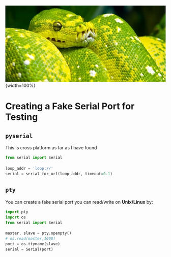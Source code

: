 ![](../pics/python-snake.jpg){width=100%}

# Creating a Fake Serial Port for Testing

## `pyserial`

This is cross platform as far as I have found

```python
from serial import Serial

loop_addr = 'loop://'
serial = serial_for_url(loop_addr, timeout=0.1)
```

## `pty`

You can create a fake serial port you can read/write on **Unix/Linux** by:

```python
import pty
import os
from serial import Serial

master, slave = pty.openpty()
# os.read(master,1000)
port = os.ttyname(slave)
serial = Serial(port)
```
